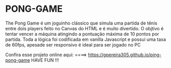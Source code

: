 # PONG-GAME

The Pong Game é um joguinho clássico  que simula uma partida de tênis entre dois players feito no Canvas do HTML e é muito divertido.
O objtivo é tentar vencer a máquina atingindo a pontuação máxima de 10 pontos por partida.
Toda a lógica foi codificada em vanilla Javascript e possui uma taxa de 60fps, apesade ser responsivo é ideal para ser jogado no PC

Confira esse projeto online aqui: ====> https://gpereira305.github.io/ping-pong-game
HAVE FUN !!!


